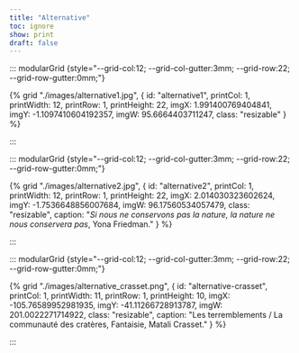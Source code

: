 ```yaml
---
title: "Alternative"
toc: ignore
show: print
draft: false
---
```


::: modularGrid {style="--grid-col:12; --grid-col-gutter:3mm; --grid-row:22; --grid-row-gutter:0mm;"}

{% grid "./images/alternative1.jpg", { 
  id: "alternative1",
  printCol: 1,
  printWidth: 12,
  printRow: 1,
  printHeight: 22,
  imgX: 1.991400769404841,
  imgY: -1.1097410604192357,
  imgW: 95.6664403711247,
  class: "resizable"
} %}

:::

::: modularGrid {style="--grid-col:12; --grid-col-gutter:3mm; --grid-row:22; --grid-row-gutter:0mm;"}

{% grid "./images/alternative2.jpg", { 
  id: "alternative2",
  printCol: 1,
  printWidth: 12,
  printRow: 1,
  printHeight: 22,
  imgX: 2.014030323602624,
  imgY: -1.7536648856007684,
  imgW: 96.17560534057479,
  class: "resizable",
  caption: "*Si nous ne conservons pas la nature, la nature ne nous conservera pas*, Yona Friedman."
} %}

:::

::: modularGrid {style="--grid-col:12; --grid-col-gutter:3mm; --grid-row:22; --grid-row-gutter:0mm;"}

{% grid "./images/alternative_crasset.png", { 
  id: "alternative-crasset",
  printCol: 1,
  printWidth: 11,
  printRow: 1,
  printHeight: 10,
  imgX: -105.76589952981935,
  imgY: -41.11266728913787,
  imgW: 201.0022271714922,
  class: "resizable",
  caption: "Les terremblements / La communauté des cratères, Fantaisie, Matali Crasset."
} %}

:::